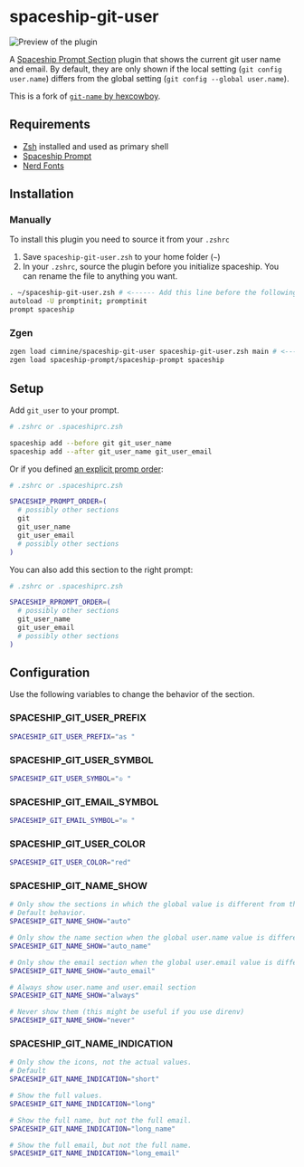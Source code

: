 # spaceship-git-user

![Preview of the plugin](todo)

A [Spaceship Prompt Section][spaceship-prompt] plugin that shows the current git user name and email.
By default, they are only shown if the local setting (`git config user.name`) differs from the global setting (`git config --global user.name`).

This is a fork of [`git-name` by hexcowboy][original].

[spaceship-prompt]: https://github.com/denysdovhan/spaceship-prompt
[original]: https://github.com/hexcowboy/spaceship-git-name

## Requirements

- [Zsh](https://github.com/zsh-users/zsh) installed and used as primary shell
- [Spaceship Prompt](https://github.com/denysdovhan/spaceship-prompt)
- [Nerd Fonts](https://github.com/ryanoasis/nerd-fonts)

## Installation

### Manually

To install this plugin you need to source it from your `.zshrc`

1. Save `spaceship-git-user.zsh` to your home folder (`~`)
2. In your `.zshrc`, source the plugin before you initialize spaceship. You can rename the file to anything you want.

```sh
. ~/spaceship-git-user.zsh # <------ Add this line before the following!
autoload -U promptinit; promptinit
prompt spaceship
```

### Zgen

```sh
zgen load cimnine/spaceship-git-user spaceship-git-user.zsh main # <------ must be before loading spaceship!
zgen load spaceship-prompt/spaceship-prompt spaceship
```

## Setup

Add `git_user` to your prompt.

```sh
# .zshrc or .spaceshiprc.zsh

spaceship add --before git git_user_name
spaceship add --after git_user_name git_user_email
```

Or if you defined [an explicit promp order][spaceship-prompt-order]:

[spaceship-prompt-order]: https://github.com/denysdovhan/spaceship-prompt/blob/master/docs/Options.md#order

```sh
# .zshrc or .spaceshiprc.zsh

SPACESHIP_PROMPT_ORDER=(
  # possibly other sections
  git
  git_user_name
  git_user_email
  # possibly other sections
)
```

You can also add this section to the right prompt:

```sh
# .zshrc or .spaceshiprc.zsh

SPACESHIP_RPROMPT_ORDER=(
  # possibly other sections
  git_user_name
  git_user_email
  # possibly other sections
)
```

## Configuration

Use the following variables to change the behavior of the section.

### SPACESHIP_GIT_USER_PREFIX

```sh
SPACESHIP_GIT_USER_PREFIX="as "
```

### SPACESHIP_GIT_USER_SYMBOL

```sh
SPACESHIP_GIT_USER_SYMBOL="♔ "
```

### SPACESHIP_GIT_EMAIL_SYMBOL

```sh
SPACESHIP_GIT_EMAIL_SYMBOL="✉︎ "
```

### SPACESHIP_GIT_USER_COLOR

```sh
SPACESHIP_GIT_USER_COLOR="red"
```

### SPACESHIP_GIT_NAME_SHOW

```sh
# Only show the sections in which the global value is different from the local one.
# Default behavior.
SPACESHIP_GIT_NAME_SHOW="auto"

# Only show the name section when the global user.name value is different from the local one.
SPACESHIP_GIT_NAME_SHOW="auto_name"

# Only show the email section when the global user.email value is different from the local one.
SPACESHIP_GIT_NAME_SHOW="auto_email"

# Always show user.name and user.email section
SPACESHIP_GIT_NAME_SHOW="always"

# Never show them (this might be useful if you use direnv)
SPACESHIP_GIT_NAME_SHOW="never"
```

### SPACESHIP_GIT_NAME_INDICATION

```sh
# Only show the icons, not the actual values.
# Default
SPACESHIP_GIT_NAME_INDICATION="short"

# Show the full values.
SPACESHIP_GIT_NAME_INDICATION="long"

# Show the full name, but not the full email.
SPACESHIP_GIT_NAME_INDICATION="long_name"

# Show the full email, but not the full name.
SPACESHIP_GIT_NAME_INDICATION="long_email"
```

